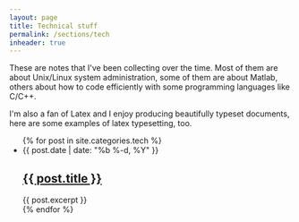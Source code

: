 ```yaml
---
layout: page
title: Technical stuff
permalink: /sections/tech
inheader: true
---
```


These are notes that I've been collecting over the time.
Most of them are about Unix/Linux system administration, some of them are about Matlab, others about how to code efficiently with some programming languages like C/C++.

I'm also a fan of Latex and I enjoy producing beautifully typeset documents, here are some examples of latex typesetting, too. 

<ul class="post-list">
    {% for post in site.categories.tech %}
        <li>
            <span class="post-meta">{{ post.date | date: "%b %-d, %Y" }}</span>
            <h2>
                <a class="post-link" href="{{ post.url | prepend: site.baseurl }}">{{ post.title }}</a>
            </h2>
            {{ post.excerpt }}
        </li>
    {% endfor %}
</ul>
